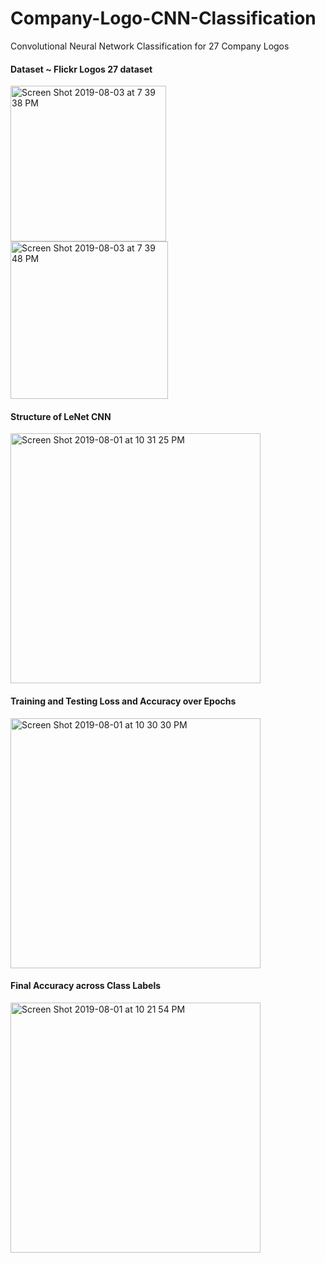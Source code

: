 # Company-Logo-CNN-Classification
Convolutional Neural Network Classification for 27 Company Logos


#### Dataset ~ Flickr Logos 27 dataset
<img width="249" alt="Screen Shot 2019-08-03 at 7 39 38 PM" src="https://user-images.githubusercontent.com/22109955/62418770-89e4da80-b626-11e9-8607-61f710803e9f.png">
<img width="252" alt="Screen Shot 2019-08-03 at 7 39 48 PM" src="https://user-images.githubusercontent.com/22109955/62418769-86e9ea00-b626-11e9-9554-e9de97fbe77a.png">

#### Structure of LeNet CNN
<img width="400" alt="Screen Shot 2019-08-01 at 10 31 25 PM" src="https://user-images.githubusercontent.com/22109955/62418754-31add880-b626-11e9-99ee-fdd9773dbd55.png">

#### Training and Testing Loss and Accuracy over Epochs
<img width="400" alt="Screen Shot 2019-08-01 at 10 30 30 PM" src="https://user-images.githubusercontent.com/22109955/62418753-2ce92480-b626-11e9-8a26-dd855d9056fb.png">

#### Final Accuracy across Class Labels
<img width="400" alt="Screen Shot 2019-08-01 at 10 21 54 PM" src="https://user-images.githubusercontent.com/22109955/62418755-35415f80-b626-11e9-9060-2a7c291f7c39.png">




